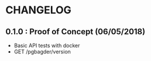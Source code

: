 CHANGELOG
===============================================================================


0.1.0 : Proof of Concept  (06/05/2018)
-------------------------------------------------------------------------------

* Basic API tests with docker
* GET /pgbagder/version

